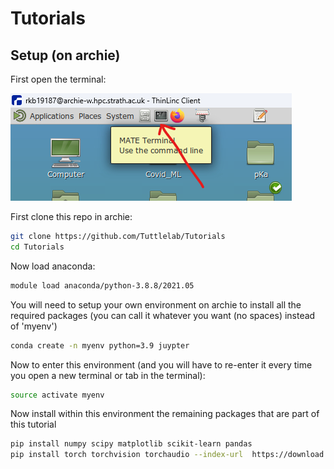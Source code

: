 # Tutorials

## Setup (on archie)

First open the terminal:

![](figures/OpenTerminal.png)

First clone this repo in archie:
```bash
git clone https://github.com/Tuttlelab/Tutorials
cd Tutorials
```

Now load anaconda:
```bash
module load anaconda/python-3.8.8/2021.05
```

You will need to setup your own environment on archie to install all the required packages (you can call it whatever you want (no spaces) instead of 'myenv')

```bash
conda create -n myenv python=3.9 juypter
```

Now to enter this environment (and you will have to re-enter it every time you open a new terminal or tab in the terminal):

```bash
source activate myenv
```

Now install within this environment the remaining packages that are part of this tutorial

```bash
pip install numpy scipy matplotlib scikit-learn pandas
pip install torch torchvision torchaudio --index-url  https://download.pytorch.org/whl/cpu
```




